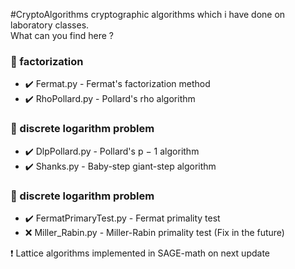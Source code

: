 #CryptoAlgorithms
cryptographic algorithms which i have done on laboratory classes. <br />
What can you find here ?
### :file_folder: factorization <br />
* :heavy_check_mark: Fermat.py - Fermat's factorization method
* :heavy_check_mark: RhoPollard.py - Pollard's rho algorithm
### :file_folder: discrete logarithm problem <br />
* :heavy_check_mark: DlpPollard.py - Pollard's p − 1 algorithm
* :heavy_check_mark: Shanks.py - Baby-step giant-step algorithm
### :file_folder: discrete logarithm problem <br />
* :heavy_check_mark: FermatPrimaryTest.py - Fermat primality test
* :x: Miller_Rabin.py - Miller-Rabin primality test (Fix in the future)

:heavy_exclamation_mark: Lattice algorithms implemented in SAGE-math on next update
